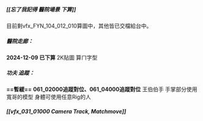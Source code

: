##### [[忘了我記得 醫院場景 下算]]
目前剩vfx_FYN_104_012_010算圖中，其他皆已交檔給台中。

##### 醫院走廊：
**2024-12-09 已下算**
2K貼圖
算ㄇ字型

##### 功夫 追蹤：
**==暫緩==**
**061_02000追蹤對位、061_04000追蹤對位**
王伯伯手
手掌部分使用寬哥的模型
身體可使用任意Rig的人

##### [[vfx_031_01000 Camera Track, Matchmove]]
